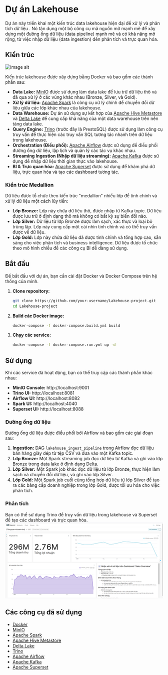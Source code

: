 # Dự án Lakehouse

Dự án này triển khai một kiến trúc data lakehouse hiện đại để xử lý và phân tích dữ liệu . Nó tận dụng một bộ công cụ mã nguồn mở mạnh mẽ để xây dựng một đường ống dữ liệu (data pipeline) mạnh mẽ và có khả năng mở rộng, từ việc nhập dữ liệu (data ingestion) đến phân tích và trực quan hóa.


## Kiến trúc
![image alt](https://github.com/CongDon1207/lakehouse-analytics-platform/blob/7dffd00dfb085256fe8b2dfcbd11797400a2a90f/docs/images/architecture_lakehouse.png)

Kiến trúc lakehouse được xây dựng bằng Docker và bao gồm các thành phần sau:

*   **Data Lake:** [MinIO](https://min.io/) được sử dụng làm data lake để lưu trữ dữ liệu thô và đã qua xử lý ở các vùng khác nhau (Bronze, Silver, và Gold).
*   **Xử lý dữ liệu:** [Apache Spark](https://spark.apache.org/) là công cụ xử lý chính để chuyển đổi dữ liệu giữa các lớp khác nhau của lakehouse.
*   **Data Warehouse:** Dự án sử dụng sự kết hợp của [Apache Hive Metastore](https://cwiki.apache.org/confluence/display/hive/hms) và [Delta Lake](https://delta.io/) để cung cấp khả năng của một data warehouse trên nền tảng data lake.
*   **Query Engine:** [Trino](https://trino.io/) (trước đây là PrestoSQL) được sử dụng làm công cụ truy vấn để thực hiện các truy vấn SQL tương tác nhanh trên dữ liệu trong lakehouse.
*   **Orchestration (Điều phối):** [Apache Airflow](https://airflow.apache.org/) được sử dụng để điều phối đường ống dữ liệu, lập lịch và quản lý các tác vụ khác nhau.
*   **Streaming Ingestion (Nhập dữ liệu streaming):** [Apache Kafka](https://kafka.apache.org/) được sử dụng để nhập dữ liệu thời gian thực vào lakehouse.
*   **BI & Trực quan hóa:** [Apache Superset](https://superset.apache.org/) được sử dụng để khám phá dữ liệu, trực quan hóa và tạo các dashboard tương tác.

### Kiến trúc Medallion

Dữ liệu được tổ chức theo kiến trúc "medallion" nhiều lớp để tinh chỉnh và xử lý dữ liệu một cách lũy tiến:

*   **Lớp Bronze:** Lớp này chứa dữ liệu thô, được nhập từ Kafka topic. Dữ liệu được lưu trữ ở định dạng thô mà không có bất kỳ sự biến đổi nào.
*   **Lớp Silver:** Dữ liệu từ lớp Bronze được làm sạch, xác thực và loại bỏ trùng lặp. Lớp này cung cấp một cái nhìn tinh chỉnh và có thể truy vấn được về dữ liệu.
*   **Lớp Gold:** Lớp này chứa dữ liệu đã được tinh chỉnh và tổng hợp cao, sẵn sàng cho việc phân tích và business intelligence. Dữ liệu được tổ chức theo mô hình chiều để các công cụ BI dễ dàng sử dụng.

## Bắt đầu

Để bắt đầu với dự án, bạn cần cài đặt Docker và Docker Compose trên hệ thống của mình.

1.  **Clone repository:**
    ```bash
    git clone https://github.com/your-username/Lakehouse-project.git
    cd Lakehouse-project
    ```

2.  **Build các Docker image:**
    ```bash
    docker-compose -f docker-compose.build.yml build
    ```

3.  **Chạy các service:**
    ```bash
    docker-compose -f docker-compose.run.yml up -d
    ```

## Sử dụng

Khi các service đã hoạt động, bạn có thể truy cập các thành phần khác nhau:

*   **MinIO Console:** http://localhost:9001
*   **Trino UI:** http://localhost:8081
*   **Airflow UI:** http://localhost:8082
*   **Spark UI:** http://localhost:4040
*   **Superset UI:** http://localhost:8088

### Đường ống dữ liệu

Đường ống dữ liệu được điều phối bởi Airflow và bao gồm các giai đoạn sau:

1.  **Ingestion:** DAG `lakehouse_ingest_pipeline` trong Airflow đọc dữ liệu bán hàng giày dép từ tệp CSV và đưa vào một Kafka topic.
2.  **Lớp Bronze:** Một Spark streaming job đọc dữ liệu từ Kafka và ghi vào lớp Bronze trong data lake ở định dạng Delta.
3.  **Lớp Silver:** Một Spark job khác đọc dữ liệu từ lớp Bronze, thực hiện làm sạch và chuyển đổi dữ liệu, và ghi vào lớp Silver.
4.  **Lớp Gold:** Một Spark job cuối cùng tổng hợp dữ liệu từ lớp Silver để tạo ra các bảng cấp doanh nghiệp trong lớp Gold, được tối ưu hóa cho việc phân tích.

### Phân tích

Bạn có thể sử dụng Trino để truy vấn dữ liệu trong lakehouse và Superset để tạo các dashboard và trực quan hóa.
![image alt](https://github.com/CongDon1207/Lakehouse-project/blob/727c1e14e5abc9572d8722c2e4d9cb26239183b7/docs/images/dashboard%201.png)

## Các công cụ đã sử dụng

*   [Docker](https://www.docker.com/)
*   [MinIO](https://min.io/)
*   [Apache Spark](https://spark.apache.org/)
*   [Apache Hive Metastore](https://cwiki.apache.org/confluence/display/hive/hms)
*   [Delta Lake](https://delta.io/)
*   [Trino](https://trino.io/)
*   [Apache Airflow](https://airflow.apache.org/)
*   [Apache Kafka](https://kafka.apache.org/)
*   [Apache Superset](https://superset.apache.org/)
